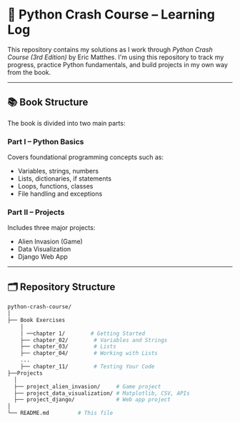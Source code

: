 # 🐍 Python Crash Course – Learning Log

This repository contains my solutions as I work through _Python Crash Course (3rd Edition)_ by Eric Matthes. I'm using this repository to track my progress, practice Python fundamentals, and build projects in my own way from the book.

---

## 📚 Book Structure

The book is divided into two main parts:

### Part I – Python Basics  
Covers foundational programming concepts such as:
- Variables, strings, numbers
- Lists, dictionaries, if statements
- Loops, functions, classes
- File handling and exceptions

### Part II – Projects  
Includes three major projects:
- Alien Invasion (Game)
- Data Visualization
- Django Web App

---

## 🗂 Repository Structure

```bash
python-crash-course/
│
├── Book Exercises
    │
    │ ──chapter 1/        # Getting Started
    ├── chapter_02/        # Variables and Strings
    ├── chapter_03/        # Lists
    ├── chapter_04/        # Working with Lists
    ...
    ├── chapter_11/        # Testing Your Code
├──Projects
  │
  ├── project_alien_invasion/     # Game project
  ├── project_data_visualization/ # Matplotlib, CSV, APIs
  ├── project_django/             # Web app project
│
└── README.md         # This file
